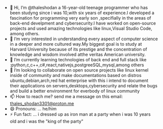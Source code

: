 - 👋 Hi, I’m @thaleshodan a 16-year-old teenage programmer who has been studyng since i was 10,with six years of experience.I developed a fascination for programming  very early son ,specifially in the areas of back-end develpment and cybersecurity.I have worked on open-source projects and used amazing technologies like linux,Visual Studio Code, among others.
- 👀 I’m very interested in understanding every aspect of computer science in a deeper and more cultured way.My biggest goal is to study at Harvard University because of its prestige and the concentration of knowledge and wisdom involved atthe veritas American university.
- 🌱 I’m currently learning technologies of back end and full stack like :python,c,c++,c#,react,nativejs,postgreeSQL,mysql,among others
- 💞️ I’m looking to collaborate on open source projects like linux kernel inside of community and make documentations based on distros ubuntu,debian,arch,red hat enterprise with this i intend to document their applications on servers,desktops,cybersecurity and relate the bugs and build a better environment for everbody of linux community  
- 📫 How to reach me? send me a message on this email: thales_shodan3301@proton.me
- 😄 Pronouns: ... he/him
- ⚡ Fun fact: ... i dressed up as iron man at a party when i was 10 years old and i was the "king of the party"

<!---
thaleshodan/thaleshodan is a ✨ special ✨ repository because its README.md
